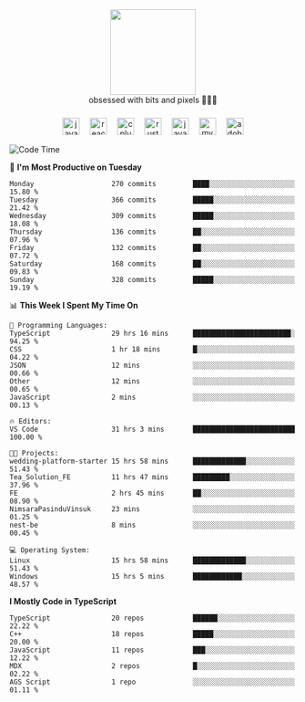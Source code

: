 


  <div align="center">
    
   <img src = "https://i.postimg.cc/W1R4TF4j/d6kpuve-c97567cf-518b-4b86-a271-5c89d88d22f7.gif"  width=150px height=150px />
 </div>

<div align="center">
  obsessed with bits and pixels 🧑‍💻🎨
</div>

  ###
<div align="center">
 <img src="https://cdn.jsdelivr.net/gh/devicons/devicon/icons/javascript/javascript-original.svg" height="30" alt="javascript logo"  />
  <img width="10" />
  <img src="https://cdn.jsdelivr.net/gh/devicons/devicon/icons/react/react-original.svg" height="30" alt="react logo"  />
  <img width="10" />
   <!--<img src="https://cdn.jsdelivr.net/gh/devicons/devicon/icons/nodejs/nodejs-original.svg" height="30" alt="nodejs logo"  />
  <img width="10" />
 <img src="https://cdn.jsdelivr.net/gh/devicons/devicon/icons/flutter/flutter-original.svg" height="30" alt="flutter logo"  />
 <img width="10" />-->
  <img src="https://cdn.jsdelivr.net/gh/devicons/devicon/icons/cplusplus/cplusplus-original.svg" height="30" alt="cpluplus logo"  />
  <img width="10" />
    <img src="https://cdn.jsdelivr.net/gh/devicons/devicon/icons/rust/rust-original.svg" height="30" alt="rust logo"  />
  <img width="10" />
  <img src="https://cdn.jsdelivr.net/gh/devicons/devicon/icons/java/java-original.svg" height="30" alt="java logo"  />
  <img width="10" />
  <img src="https://skillicons.dev/icons?i=mysql" height="30" alt="mysql logo"  />
  <img width="10" />
  <img src="https://skillicons.dev/icons?i=pr" height="30" alt="adobepremierepro logo"  />
</div>

<!--START_SECTION:waka-->
![Code Time](http://img.shields.io/badge/Code%20Time-2%2C266%20hrs%2030%20mins-blue)

📅 **I'm Most Productive on Tuesday** 

```text
Monday                   270 commits         ████░░░░░░░░░░░░░░░░░░░░░   15.80 % 
Tuesday                  366 commits         █████░░░░░░░░░░░░░░░░░░░░   21.42 % 
Wednesday                309 commits         █████░░░░░░░░░░░░░░░░░░░░   18.08 % 
Thursday                 136 commits         ██░░░░░░░░░░░░░░░░░░░░░░░   07.96 % 
Friday                   132 commits         ██░░░░░░░░░░░░░░░░░░░░░░░   07.72 % 
Saturday                 168 commits         ██░░░░░░░░░░░░░░░░░░░░░░░   09.83 % 
Sunday                   328 commits         █████░░░░░░░░░░░░░░░░░░░░   19.19 % 
```


📊 **This Week I Spent My Time On** 

```text
💬 Programming Languages: 
TypeScript               29 hrs 16 mins      ████████████████████████░   94.25 % 
CSS                      1 hr 18 mins        █░░░░░░░░░░░░░░░░░░░░░░░░   04.22 % 
JSON                     12 mins             ░░░░░░░░░░░░░░░░░░░░░░░░░   00.66 % 
Other                    12 mins             ░░░░░░░░░░░░░░░░░░░░░░░░░   00.65 % 
JavaScript               2 mins              ░░░░░░░░░░░░░░░░░░░░░░░░░   00.13 % 

🔥 Editors: 
VS Code                  31 hrs 3 mins       █████████████████████████   100.00 % 

🐱‍💻 Projects: 
wedding-platform-starter 15 hrs 58 mins      █████████████░░░░░░░░░░░░   51.43 % 
Tea_Solution_FE          11 hrs 47 mins      █████████░░░░░░░░░░░░░░░░   37.96 % 
FE                       2 hrs 45 mins       ██░░░░░░░░░░░░░░░░░░░░░░░   08.90 % 
NimsaraPasinduVinsuk     23 mins             ░░░░░░░░░░░░░░░░░░░░░░░░░   01.25 % 
nest-be                  8 mins              ░░░░░░░░░░░░░░░░░░░░░░░░░   00.45 % 

💻 Operating System: 
Linux                    15 hrs 58 mins      █████████████░░░░░░░░░░░░   51.43 % 
Windows                  15 hrs 5 mins       ████████████░░░░░░░░░░░░░   48.57 % 
```

**I Mostly Code in TypeScript** 

```text
TypeScript               20 repos            ██████░░░░░░░░░░░░░░░░░░░   22.22 % 
C++                      18 repos            █████░░░░░░░░░░░░░░░░░░░░   20.00 % 
JavaScript               11 repos            ███░░░░░░░░░░░░░░░░░░░░░░   12.22 % 
MDX                      2 repos             █░░░░░░░░░░░░░░░░░░░░░░░░   02.22 % 
AGS Script               1 repo              ░░░░░░░░░░░░░░░░░░░░░░░░░   01.11 % 
```




<!--END_SECTION:waka-->
